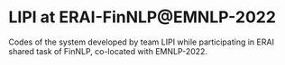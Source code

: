 # LIPI at ERAI-FinNLP@EMNLP-2022
Codes of the system developed by team LIPI while participating in ERAI shared task of FinNLP, co-located with EMNLP-2022.
